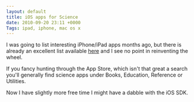```yaml
---
layout: default
title: iOS apps for Science
date: 2010-09-20 23:11 +0000
Tags: ipad, iphone, mac os x
---
```


I was going to list interesting iPhone/iPad apps months ago, but there
is already an excellent list
available [here](http://www.macinchem.org/mobilescience/) and
I see no point in reinventing the wheel.  
  
If you fancy hunting through the App Store, which isn't that great a
search you'll generally find science apps under Books, Education,
Reference or Utilities.  
  
Now I have slightly more free time I might have a dabble with the iOS
SDK.